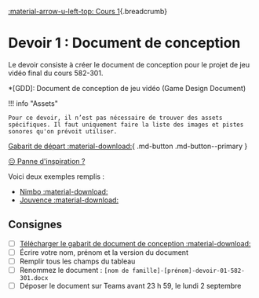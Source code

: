 [:material-arrow-u-left-top: Cours 1](../cours01.md){.breadcrumb}

# Devoir 1 : Document de conception

Le devoir consiste à créer le document de conception pour le projet de jeu vidéo final du cours 582-301.

*[GDD]: Document de conception de jeu vidéo (Game Design Document)

!!! info "Assets"

    Pour ce devoir, il n’est pas nécessaire de trouver des assets spécifiques. Il faut uniquement faire la liste des images et pistes sonores qu'on prévoit utiliser.

[Gabarit de départ :material-download:](../assets/documents/gdd-gabarit.docx){ .md-button .md-button--primary }

[:neutral_face: Panne d'inspiration ?](https://www.reddit.com/r/IndieDev/)

Voici deux exemples remplis :

* [Nimbo :material-download:](../assets/documents/gdd-nimbo.docx)
* [Jouvence :material-download:](../assets/documents/gdd-jouvence.docx)

## Consignes

- [ ] [Télécharger le gabarit de document de conception :material-download:](../assets/documents/gdd-gabarit.docx)
- [ ] Écrire votre nom, prénom et la version du document
- [ ] Remplir tous les champs du tableau
- [ ] Renommez le document : `[nom de famille]-[prénom]-devoir-01-582-301.docx`
- [ ] Déposer le document sur Teams avant 23 h 59, le lundi 2 septembre
